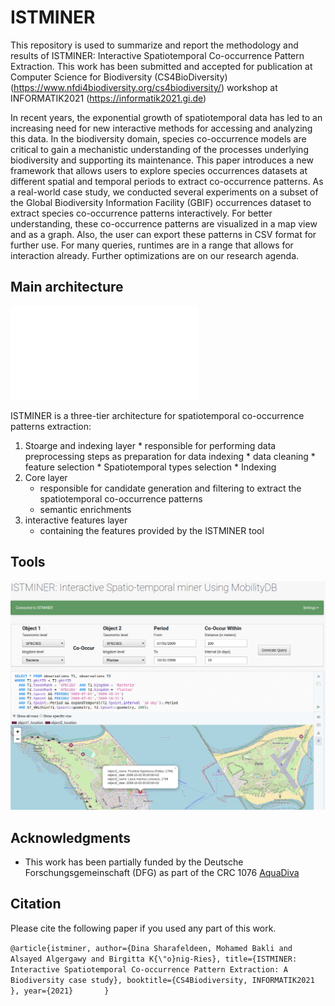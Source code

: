# ISTMINER
This repository is used to summarize and report the methodology and results of ISTMINER: Interactive Spatiotemporal Co-occurrence
Pattern Extraction. This work has been submitted and accepted for publication at Computer Science for Biodiversity (CS4BioDiversity) (https://www.nfdi4biodiversity.org/cs4biodiversity/) workshop at INFORMATIK2021 (https://informatik2021.gi.de)

In recent years, the exponential growth of spatiotemporal data has led to an increasing need for new interactive methods for accessing and analyzing this data. In the biodiversity domain, species co-occurrence models are critical to gain a mechanistic understanding of the processes underlying biodiversity and supporting its maintenance. This paper introduces a new framework that allows users to explore species occurrences datasets at different spatial and temporal periods to extract co-occurrence patterns. As a real-world case study, we conducted several experiments on a subset of the Global Biodiversity Information Facility (GBIF) occurrences dataset to extract species co-occurrence patterns interactively. For better understanding, these co-occurrence patterns are visualized in a map view and as a graph. Also, the user can export these patterns in CSV format for further use. For many queries, runtimes are in a range that allows for interaction already. Further optimizations are on our research agenda.

## Main architecture 

![framework!](fig/framework.pdf)

 ISTMINER is a three-tier architecture for spatiotemporal co-occurrence  patterns extraction:
 1.  Stoarge and indexing layer
    * responsible for performing data preprocessing steps as preparation for data indexing
    * data cleaning
    * feature selection
    * Spatiotemporal types selection
    * Indexing
2.  Core layer 
    * responsible for candidate generation and filtering to extract the spatiotemporal co-occurrence patterns 
    * semantic enrichments    
3.  interactive features layer
    * containing the features provided by the ISTMINER tool
     

## Tools
![tool!](fig/tool.png)

## Acknowledgments
* This work has been partially funded by the Deutsche Forschungsgemeinschaft (DFG) as part of the CRC 1076 [AquaDiva](http://www.aquadiva.uni-jena.de/) 

## Citation
Please cite the following paper if you used any part of this work.

`@article{istminer,
      author={Dina Sharafeldeen, Mohamed Bakli and Alsayed Algergawy and Birgitta K{\"o}nig-Ries},
      title={ISTMINER: Interactive Spatiotemporal Co-occurrence Pattern Extraction: A Biodiversity case study},
      booktitle={CS4Biodiversity, INFORMATIK2021 },
      year={2021}      
    }`
